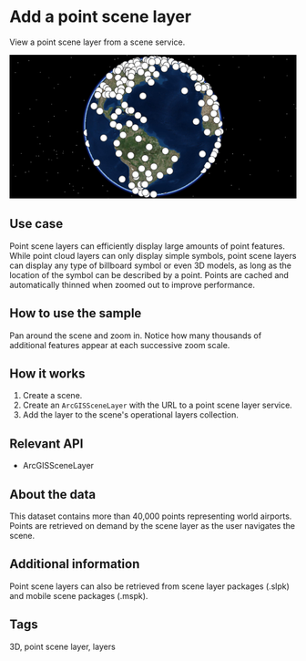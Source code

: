 <h1>Add a point scene layer</h1>

<p>View a point scene layer from a scene service.</p>

<p><img src="AddAPointSceneLayer.png"/></p>

<h2>Use case</h2>

<p>Point scene layers can efficiently display large amounts of point features. While point cloud layers can only display simple symbols, point scene layers can display any type of billboard symbol or even 3D models, as long as the location of the symbol can be described by a point. Points are cached and automatically thinned when zoomed out to improve performance.</p>

<h2>How to use the sample</h2>

<p>Pan around the scene and zoom in. Notice how many thousands of additional features appear at each successive zoom scale.</p>

<h2>How it works</h2>

<ol>
<li>Create a scene.</li>

<li>Create an <code>ArcGISSceneLayer</code> with the URL to a point scene layer service.</li>

<li>Add the layer to the scene's operational layers collection.</li>
</ol>

<h2>Relevant API</h2>

<ul>
<li>ArcGISSceneLayer</li>
</ul>

<h2>About the data</h2>

<p>This dataset contains more than 40,000 points representing world airports. Points are retrieved on demand by the scene layer as the user navigates the scene.</p>

<h2>Additional information</h2>

<p>Point scene layers can also be retrieved from scene layer packages (.slpk) and mobile scene packages (.mspk).</p>

<h2>Tags</h2>

<p>3D, point scene layer, layers</p>